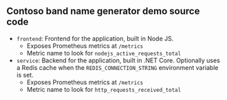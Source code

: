 ## Contoso band name generator demo source code

- `frontend`: Frontend for the application, built in Node JS.
  - Exposes Prometheus metrics at `/metrics`
  - Metric name to look for `nodejs_active_requests_total `
- `service`: Backend for the application, built in .NET Core. Optionally uses a Redis cache when the `REDIS_CONNECTION_STRING` environment variable is set.
  - Exposes Prometheus metrics at `/metrics`
  - Metric name to look for `http_requests_received_total`